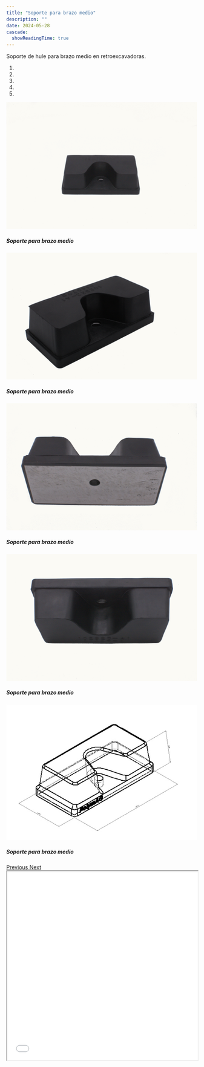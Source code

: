 ```yaml
---
title: "Soporte para brazo medio"
description: ""
date: 2024-05-28
cascade:
  showReadingTime: true
---
```


Soporte de hule para brazo medio en retroexcavadoras.

<head>
  <meta charset="UTF-8">
  <meta name="viewport" content="width=device-width, initial-scale=1.0">
  <link rel="stylesheet" href="https://cdn.jsdelivr.net/npm/bootstrap@4.0.0/dist/css/bootstrap.min.css"
    integrity="sha384-Gn5384xqQ1aoWXA+058RXPxPg6fy4IWvTNh0E263XmFcJlSAwiGgFAW/dAiS6JXm" crossorigin="anonymous">
  <link rel="stylesheet" href="style.css">
</head>

<body>
  <div class="row">
    <div id="carouselExampleIndicators" class="carousel slide" data-ride="carousel">
      <ol class="carousel-indicators">
        <li data-target="#carouselExampleIndicators" data-slide-to="0" class="active"></li>
        <li data-target="#carouselExampleIndicators" data-slide-to="1"></li>
        <li data-target="#carouselExampleIndicators" data-slide-to="2"></li>
        <li data-target="#carouselExampleIndicators" data-slide-to="3"></li>
        <li data-target="#carouselExampleIndicators" data-slide-to="4"></li>
      </ol>
      <div class="carousel-inner">
        <div class="carousel-item active">
          <img class="d-block w-100"
            src="imges/DSC_1033.jpg"
            alt="First slide">
          <div class="carousel-caption d-none d-md-block">
            <h5>Soporte para brazo medio</h5>
          </div>
        </div>
        <div class="carousel-item">
          <img class="d-block w-100"
            src="imges/DSC_1066.jpg"
            alt="Second slide">
            <div class="carousel-caption d-none d-md-block">
            <h5>Soporte para brazo medio</h5>
          </div>
        </div>
        <div class="carousel-item">
          <img class="d-block w-100"
            src="imges/DSC_1067.jpg"
            alt="Third slide">
            <div class="carousel-caption d-none d-md-block">
            <h5>Soporte para brazo medio</h5>
          </div>
        </div>
        <div class="carousel-item">
          <img class="d-block w-100"
            src="imges/DSC_1068.jpg"
            alt="Fourth slide">
            <div class="carousel-caption d-none d-md-block">
            <h5>Soporte para brazo medio</h5>
          </div>
        </div>
        <div class="carousel-item">
          <img class="d-block w-100"
            src="imges/GFE-O98.JPG"
            alt="Fourth slide">
            <div class="carousel-caption d-none d-md-block">
            <h5>Soporte para brazo medio</h5>
          </div>
        </div>
      </div>
      <a class="carousel-control-prev" href="#carouselExampleIndicators" role="button" data-slide="prev">
        <span class="carousel-control-prev-icon" aria-hidden="true"></span>
        <span class="sr-only">Previous</span>
      </a>
      <a class="carousel-control-next" href="#carouselExampleIndicators" role="button" data-slide="next">
        <span class="carousel-control-next-icon" aria-hidden="true"></span>
        <span class="sr-only">Next</span>
      </a>
    </div>
  </div>
  <script src="https://code.jquery.com/jquery-3.2.1.slim.min.js"
    integrity="sha384-KJ3o2DKtIkvYIK3UENzmM7KCkRr/rE9/Qpg6aAZGJwFDMVNA/GpGFF93hXpG5KkN"
    crossorigin="anonymous"></script>
  <script src="https://cdn.jsdelivr.net/npm/popper.js@1.12.9/dist/umd/popper.min.js"
    integrity="sha384-ApNbgh9B+Y1QKtv3Rn7W3mgPxhU9K/ScQsAP7hUibX39j7fakFPskvXusvfa0b4Q"
    crossorigin="anonymous"></script>
  <script src="https://cdn.jsdelivr.net/npm/bootstrap@4.0.0/dist/js/bootstrap.min.js"
    integrity="sha384-JZR6Spejh4U02d8jOt6vLEHfe/JQGiRRSQQxSfFWpi1MquVdAyjUar5+76PVCmYl"
    crossorigin="anonymous"></script>
</body>


<script>
  setTimeout(() => {
    var element = document.getElementById("search-button");
    var divElement = document.getElementById('search-wrapper');
    element.onclick = function() {
      divElement.style.setProperty('visibility', 'visible', 'important');
  }
}, "1000");
</script>


<iframe src="model/model.html" width="100%" height="500px"></iframe>
